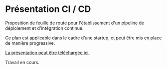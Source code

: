 # Présentation CI / CD 

Proposition de feuille de route pour l'établissement d'un pipeline de déploiement et d'intégration continue.


Ce plan est applicable dans le cadre d’une startup, et peut être mis en place de manière progressive.


[La présentation peut être téléchargée ici.](https://github.com/remipassmoilesel/ci-cd-plan/blob/master/ci-cd-plan.odp?raw=true)


Travail en cours.
